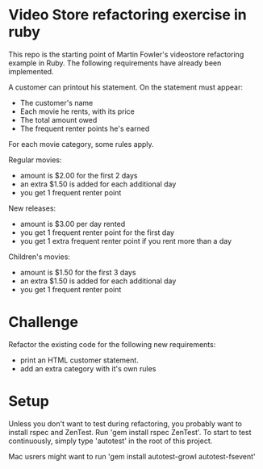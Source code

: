 Video Store refactoring exercise in ruby
========================================

This repo is the starting point of Martin Fowler's videostore refactoring example in Ruby. The following requirements have already been implemented.

A customer can printout his statement. On the statement must appear:
- The customer's name
- Each movie he rents, with its price
- The total amount owed
- The frequent renter points he's earned

For each movie category, some rules apply.

Regular movies:
- amount is $2.00 for the first 2 days
- an extra $1.50 is added for each additional day
- you get 1 frequent renter point

New releases:
- amount is $3.00 per day rented
- you get 1 frequent renter point for the first day
- you get 1 extra frequent renter point if you rent more than a day

Children's movies:
- amount is $1.50 for the first 3 days
- an extra $1.50 is added for each additional day
- you get 1 frequent renter point

Challenge
=========

Refactor the existing code for the following new requirements:
- print an HTML customer statement.
- add an extra category with it's own rules

Setup
=====

Unless you don't want to test during refactoring, you probably want to install rspec and ZenTest. Run 'gem install rspec ZenTest'. To start to test continuously, simply type 'autotest' in the root of this project.

Mac usrers might want to run 'gem install autotest-growl autotest-fsevent'